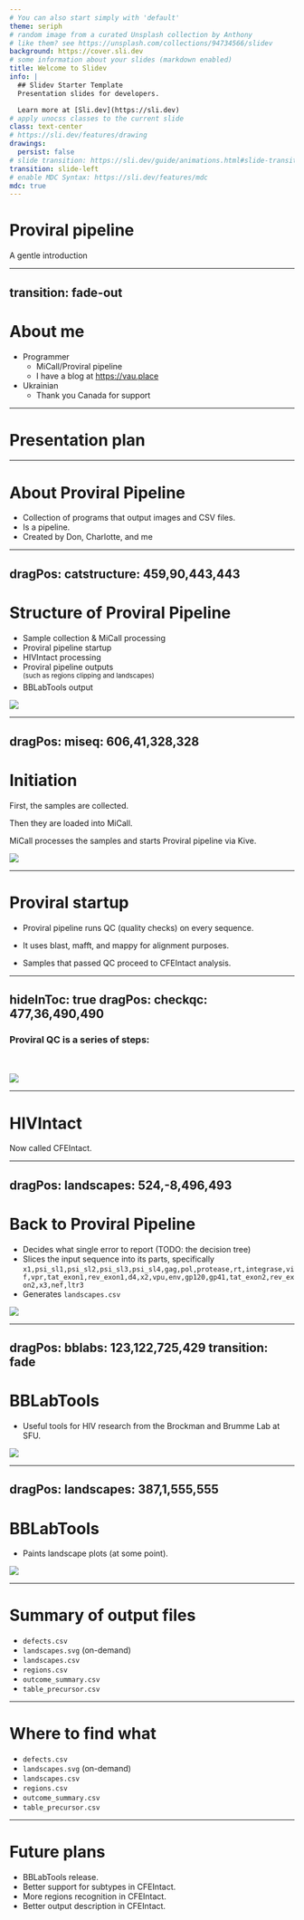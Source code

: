 ```yaml
---
# You can also start simply with 'default'
theme: seriph
# random image from a curated Unsplash collection by Anthony
# like them? see https://unsplash.com/collections/94734566/slidev
background: https://cover.sli.dev
# some information about your slides (markdown enabled)
title: Welcome to Slidev
info: |
  ## Slidev Starter Template
  Presentation slides for developers.

  Learn more at [Sli.dev](https://sli.dev)
# apply unocss classes to the current slide
class: text-center
# https://sli.dev/features/drawing
drawings:
  persist: false
# slide transition: https://sli.dev/guide/animations.html#slide-transitions
transition: slide-left
# enable MDC Syntax: https://sli.dev/features/mdc
mdc: true
---
```


<!-- Structure and interpretation of the -->

# Proviral pipeline

A gentle introduction

<!-- TODO: improve the subtitle -->

---
transition: fade-out
---

# About me

<!-- TODO: better presentation form. More detail. -->

- Programmer
  - MiCall/Proviral pipeline
  - I have a blog at https://vau.place
- Ukrainian
  - Thank you Canada for support
<!-- - TODO: more points -->

---

# Presentation plan

<Toc columns=2 />

---

# About Proviral Pipeline

<!-- TODO: better presentation form. More detail. -->

- Collection of programs that output images and CSV files.
- Is a pipeline.
- Created by Don, Charlotte, and me

---
dragPos:
  catstructure: 459,90,443,443
---

# Structure of Proviral Pipeline

<!-- TODO: better presentation form. More detail. -->

- Sample collection & MiCall processing
- Proviral pipeline startup
- HIVIntact processing
- Proviral pipeline outputs
  <br><sup>(such as regions clipping and landscapes)</sup>
- BBLabTools output

<img v-drag="'catstructure'" src="./assets/catstructure.webp" />

---
dragPos:
  miseq: 606,41,328,328
---

# Initiation

<!-- TODO: better presentation form. More detail. -->

First, the samples are collected.

<!-- <Accordion1 /> -->

Then they are loaded into MiCall.

MiCall processes the samples and starts Proviral pipeline via Kive.

<img v-drag="'miseq'" src="./assets/miseq.webp">

---

# Proviral startup

<!-- TODO: better presentation form. More detail. -->

- Proviral pipeline runs QC (quality checks) on every sequence.

- It uses blast, mafft, and mappy for alignment purposes.

- Samples that passed QC proceed to CFEIntact analysis.


---
hideInToc: true
dragPos:
  checkqc: 477,36,490,490
---

### Proviral QC is a series of steps:

<br>
<br>

<AccordionQC />

<img v-drag="'checkqc'" src="./assets/qc1.webp" >

---

# HIVIntact

<!-- TODO: better presentation form. More detail. -->

Now called CFEIntact.

---
dragPos:
  landscapes: 524,-8,496,493
---

# Back to Proviral Pipeline

<!-- TODO: better presentation form. More detail. -->

- Decides what single error to report (TODO: the decision tree)
- Slices the input sequence into its parts, specifically `x1,psi_sl1,psi_sl2,psi_sl3,psi_sl4,gag,pol,protease,rt,integrase,vif,vpr,tat_exon1,rev_exon1,d4,x2,vpu,env,gp120,gp41,tat_exon2,rev_exon2,x3,nef,ltr3`
- Generates `landscapes.csv`

<Transform :scale=0.5>
  <img v-drag="'landscapes'" src="./assets/decision.svg">
</ Transform>

---
dragPos:
  bblabs: 123,122,725,429
transition: fade
---

# BBLabTools

<!-- TODO: better presentation form. More detail. -->

- Useful tools for HIV research from the Brockman and Brumme Lab at SFU.

<img v-drag="'bblabs'" src="./assets/bblabs1.png">

---
dragPos:
  landscapes: 387,1,555,555
---

# BBLabTools

- Paints landscape plots (at some point).

<img v-drag="'landscapes'" src="./assets/landscapes1.svg">

---

# Summary of output files

<!-- TODO: better presentation form. More detail. -->

- `defects.csv`
- `landscapes.svg` (on-demand)
- `landscapes.csv`
- `regions.csv`
- `outcome_summary.csv`
- `table_precursor.csv`

<!-- In the order of importance: -->

---

# Where to find what

<!-- TODO: better presentation form. More detail. -->

- `defects.csv`
- `landscapes.svg` (on-demand)
- `landscapes.csv`
- `regions.csv`
- `outcome_summary.csv`
- `table_precursor.csv`

---

# Future plans

<!-- TODO: better presentation form. More detail. -->

- BBLabTools release.
- Better support for subtypes in CFEIntact.
- More regions recognition in CFEIntact.
- Better output description in CFEIntact.
